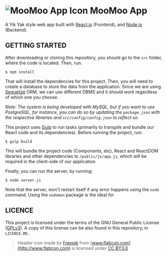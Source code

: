 

![MooMoo App Icon](http://i.imgur.com/my0qdPU.png)  **MooMoo App**
==========

A Yik Yak style web app built with [React.js](https://facebook.github.io/react/) (Frontend), and [Node.js](nodejs.org) (Backend). 

GETTING STARTED
---------------
After downloading or cloning this repository, you should go to the `src` folder, where the code is located. Then, run:

    $ npm install
   
   That will install the dependencies for this project. Then, you will need to create a database to store the data from the application. Since we are using [Sequelize](sequelizejs.com) ORM, we can use different DBMS and it *should work* regardless of which one you choose. 
   
   *Note: The system is being developed with MySQL, but if you want to use PostgreSQL, for instance, you can do so by updating the `package.json` with the respective libraries and `src/config/config.json` to reflect so.*
   
   This project uses [Gulp](http://gulpjs.com) to run tasks (primarily to transpile and bundle our React code and its dependencies). Before running the project, run:
   
    $ gulp build
    
This will bundle the project code (Components, etc), React and ReactDOM libraries and other dependencies to `/public/js/app.js`, which will be required in the client-side of our application.

 Finally, you can run the server, by running:

    $ node server.js

Note that the server, won't restart itself if any error happens using the `node` command. Using the `nodemon` package is the ideal for 

LICENCE
---------
This project is licensed under the terms of the GNU General Public License ([GPLv3](http://www.gnu.org/licenses/gpl-3.0.html)). 
A copy of this license can be also found in this repository, in `LICENCE.MD` .
 


> Header icon made by [Freepik](http://www.freepik.com) from [www.flaticon.com](http://www.flaticon.com) is licensed under [CC BY3.0](http://creativecommons.org/licenses/by/3.0/)
